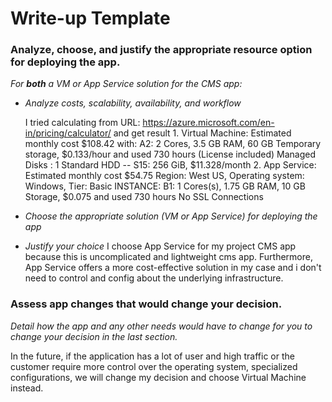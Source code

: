 # Write-up Template

### Analyze, choose, and justify the appropriate resource option for deploying the app.

*For **both** a VM or App Service solution for the CMS app:*
- *Analyze costs, scalability, availability, and workflow*

    I tried calculating from URL: https://azure.microsoft.com/en-in/pricing/calculator/ and get result
        1. Virtual Machine: Estimated monthly cost $108.42 with:
            A2: 2 Cores, 3.5 GB RAM, 60 GB Temporary storage, $0.133/hour and used 730 hours (License included)
            Managed Disks : 1 Standard HDD -- S15: 256 GiB, $11.328/month
        2. App Service: Estimated monthly cost $54.75
            Region: West US, Operating system: Windows, Tier: Basic
            INSTANCE: B1: 1 Cores(s), 1.75 GB RAM, 10 GB Storage, $0.075 and used 730 hours
            No SSL Connections
    
- *Choose the appropriate solution (VM or App Service) for deploying the app*
- *Justify your choice*
    I choose App Service for my project CMS app because this is uncomplicated and lightweight cms app. Furthermore, App Service offers a more cost-effective solution in my case and i don't need to control and config about the underlying infrastructure.
### Assess app changes that would change your decision.

*Detail how the app and any other needs would have to change for you to change your decision in the last section.* 

In the future, if the application has a lot of user and high traffic or the customer require more control over the operating system, specialized configurations, we will change my decision and choose Virtual Machine instead.